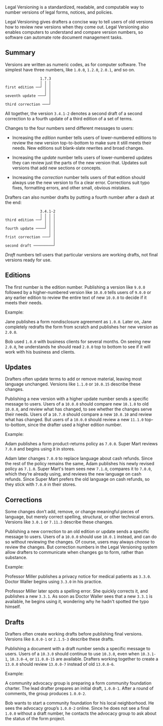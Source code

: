 Legal Versioning is a standardized, readable, and computable way to number versions of legal forms, notices, and policies.

Legal Versioning gives drafters a concise way to tell users of old versions how to review new versions when they come out. Legal Versioning also enables computers to understand and compare version numbers, so software can automate rote document management tasks.

## Summary

Versions are written as numeric codes, as for computer software. The simplest have three numbers, like `1.0.0`, `1.2.0`, `2.0.1`, and so on.

```
                1.7.3
                │ │ │
first edition ──┘ │ │
                  │ │
seventh update ───┘ │
                    │
third correction ───┘
```

All together, the version `3.4.1-2` denotes a second draft of a second correction to a fourth update of a third edition of a set of terms.

Changes to the four numbers send different messages to users:

- Increasing the _edition_ number tells users of lower-numbered editions to review the new version top-to-bottom to make sure it still meets their needs. New editions suit blank-slate rewrites and broad changes.

- Increasing the _update_ number tells users of lower-numbered updates they can review just the parts of the new version that. Updates suit versions that add new sections or concepts.

- Increasing the _correction_ number tells users of that edition should always use the new version to fix a clear error. Corrections suit typo fixes, formatting errors, and other small, obvious mistakes.

Drafters can also number drafts by putting a fourth number after a dash at the end:

```
                3.4.1-2
                │ │ │ │
third edition ──┘ │ │ │
                  │ │ │
fourth update ────┘ │ │
                    │ │
frist correction ───┘ │
                      │
second draft ─────────┘
```

_Draft_ numbers tell users that particular versions are working drafts, not final versions ready for use.

## Editions

The first number is the edition number. Publishing a version like `9.0.0` followed by a higher-numbered version like `10.0.0` tells users of `9.0.0` or any earlier edition to review the entire text of new `10.0.0` to decide if it meets their needs.

Example:

  Jane publishes a form nondisclosure agreement as `1.0.0`.  Later on, Jane completely redrafts the form from scratch and publishes her new version as `2.0.0`.

  Bob used `1.0.0` with business clients for several months.  On seeing new `2.0.0`, he understands he should read `2.0.0` top to bottom to see if it will work with his business and clients.

## Updates

Drafters often update terms to add or remove material, leaving most language unchanged.  Versions like `1.1.0` or `10.0.15` describe these changes.

Publishing a new version with a higher update number sends a specific message to users.  Users of a `10.0.0` should compare new `10.1.0` to old `10.0.0`, and review what has changed, to see whether the changes serve their needs.  Users of a `10.7.0` should compare a new `10.0.10` and review what has changed.  But users of a `10.0.0` should review a new `11.1.0` top-to-bottom, since the drafter used a higher edition number.

Example:

  Adam publishes a form product-returns policy as `7.0.0`.  Super Mart reviews `7.0.0` and begins using it in stores.

  Adam later changes `7.0.0` to replace language about cash refunds.  Since the rest of the policy remains the same, Adam publishes his newly revised policy as `7.1.0`.  Super Mart's team sees new `7.1.0`, compares it to `7.0.0`, which they’re already using, and reviews the new language on cash refunds.  Since Super Mart prefers the old language on cash refunds, so they stick with `7.0.0` in their stores.

## Corrections

Some changes don’t add, remove, or change meaningful pieces of language, but merely correct spelling, structural, or other technical errors.  Versions like `3.0.1` or `7.11.3` describe these changes.

Publishing a new correction to an old edition or update sends a specific message to users.  Users of a `10.0.0` should use `10.0.1` instead, and can do so without reviewing the changes.  Of course, users may always _choose_ to review the changes.  But correction numbers in the Legal Versioning system allow drafters to communicate when changes go to form, rather than substance.

Example:

Professor Miller publishes a privacy notice for medical patients as `3.3.0`.  Doctor Waller begins using `3.3.0` in his practice.

Professor Miller later spots a spelling error.  She quickly corrects it, and publishes a new `3.3.1`.  As soon as Doctor Waller sees that a new `3.3.1` is available, he begins using it, wondering why he hadn't spotted the typo himself.

## Drafts

Drafters often create working drafts before publishing final versions.  Versions like `8.0.0-1` or `2.1.5-3` describe these drafts.

Publishing a document with a draft number sends a specific message to users.  Users of a `10.3.0` should continue to use `10.3.0`, even when `10.3.1-1`, `10.3.0-4`, or `11.0.0-15` are available.  Drafters working together to create a `13.0.0` should review `13.0.0-7` instead of old `13.0.0-6`.

Example:

A community advocacy group is preparing a form community foundation charter.  The lead drafter prepares an initial draft, `1.0.0-1`.  After a round of comments, the group produces `1.0.0-2`.

Bob wants to start a community foundation for his local neighborhood.  He sees the advocacy group’s `1.0.0-2` online.  Since he does not see a final `1.0.0` without a draft number, he contacts the advocacy group to ask about the status of the form project.
